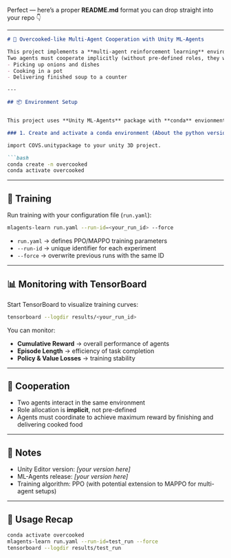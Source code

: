 Perfect — here’s a proper **README.md** format you can drop straight into your repo 👇

---

````markdown
# 🍲 Overcooked-like Multi-Agent Cooperation with Unity ML-Agents

This project implements a **multi-agent reinforcement learning** environment inspired by *Overcooked*.  
Two agents must cooperate implicitly (without pre-defined roles, they will chose their role by their own decesion based on environment feedback) to complete cooking tasks such as:
- Picking up onions and dishes  
- Cooking in a pot  
- Delivering finished soup to a counter  

---

## 📦 Environment Setup


This project uses **Unity ML-Agents** package with **conda** envionment package management tool.

### 1. Create and activate a conda environment (About the python version, you can take reference from Unity Ml-Agents guideline. It's better to set up the environment step by step followed by Unity Ml-Agnets guide)

import COVS.unitypackage to your unity 3D project.

```bash
conda create -n overcooked
conda activate overcooked
````
---

## 🚀 Training

Run training with your configuration file (`run.yaml`):

```bash
mlagents-learn run.yaml --run-id=<your_run_id> --force
```

* `run.yaml` → defines PPO/MAPPO training parameters
* `--run-id` → unique identifier for each experiment
* `--force` → overwrite previous runs with the same ID

---

## 📊 Monitoring with TensorBoard

Start TensorBoard to visualize training curves:

```bash
tensorboard --logdir results/<your_run_id>
```

You can monitor:

* **Cumulative Reward** → overall performance of agents
* **Episode Length** → efficiency of task completion
* **Policy & Value Losses** → training stability

---

## 🤝 Cooperation

* Two agents interact in the same environment
* Role allocation is **implicit**, not pre-defined
* Agents must coordinate to achieve maximum reward by finishing and delivering cooked food

---

## 📌 Notes

* Unity Editor version: *\[your version here]*
* ML-Agents release: *\[your version here]*
* Training algorithm: PPO (with potential extension to MAPPO for multi-agent setups)

---

## 📜 Usage Recap
```bash
conda activate overcooked
mlagents-learn run.yaml --run-id=test_run --force
tensorboard --logdir results/test_run
```

```
```

